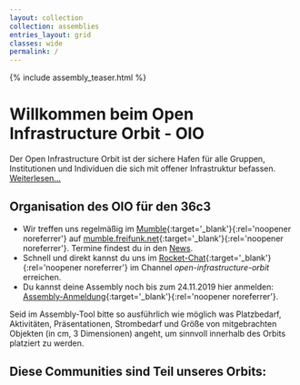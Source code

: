 ```yaml
---
layout: collection
collection: assemblies
entries_layout: grid
classes: wide
permalink: /
---
```

{% include assembly_teaser.html %}


Willkommen beim Open Infrastructure Orbit - OIO
=========================================

Der Open Infrastructure Orbit ist der sichere Hafen für alle Gruppen, Institutionen und Individuen die sich mit offener Infrastruktur befassen. [Weiterlesen...](/about)

Organisation des OIO für den 36c3 
---------

* Wir treffen uns regelmäßig im [Mumble](https://www.mumble.info){:target='_blank'}{:rel='noopener noreferrer'} auf [mumble.freifunk.net](https://mumble.freifunk.net){:target='_blank'}{:rel='noopener noreferrer'}. Termine findest du in den [News](/news).
* Schnell und direkt kannst du uns im [Rocket-Chat](https://rocket.events.ccc.de/channel/open-infrastructure-orbit){:target='_blank'}{:rel='noopener noreferrer'} im Channel _open-infrastructure-orbit_ erreichen.
* Du kannst deine Assembly noch bis zum 24.11.2019 hier anmelden: [Assembly-Anmeldung](https://signup.c3assemblies.de/){:target='_blank'}{:rel='noopener noreferrer'}.

Seid im Assembly-Tool bitte so ausführlich wie möglich was Platzbedarf, Aktivitäten, Präsentationen, Strombedarf und Größe von mitgebrachten Objekten (in cm, 3 Dimensionen) angeht, um sinnvoll innerhalb des Orbits platziert zu werden. 


Diese Communities sind Teil unseres Orbits:
--------